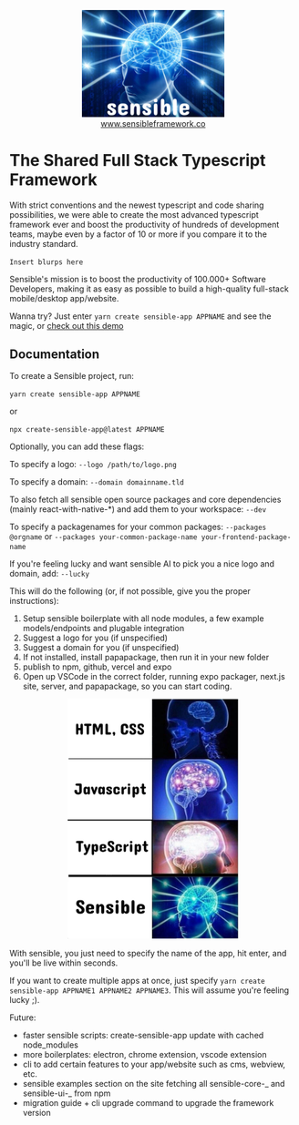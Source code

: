 <p align="center">
<a href="https://www.sensibleframework.co" target="_blank">
<img src="./assets/icon.png" width="250" /><br />
www.sensibleframework.co
</a>
</p>

# The Shared Full Stack Typescript Framework

With strict conventions and the newest typescript and code sharing possibilities, we were able to create the most advanced typescript framework ever and boost the productivity of hundreds of development teams, maybe even by a factor of 10 or more if you compare it to the industry standard.

`Insert blurps here`

Sensible's mission is to boost the productivity of 100.000+ Software Developers, making it as easy as possible to build a high-quality full-stack mobile/desktop app/website.

Wanna try? Just enter `yarn create sensible-app APPNAME` and see the magic, or [check out this demo](https://www.sensibleframework.co/demo)

## Documentation

To create a Sensible project, run:

`yarn create sensible-app APPNAME`

or

`npx create-sensible-app@latest APPNAME`

Optionally, you can add these flags:

To specify a logo:
`--logo /path/to/logo.png`

To specify a domain:
`--domain domainname.tld`

To also fetch all sensible open source packages and core dependencies (mainly react-with-native-\*) and add them to your workspace:
`--dev`

To specify a packagenames for your common packages:
`--packages @orgname` or `--packages your-common-package-name your-frontend-package-name`

If you're feeling lucky and want sensible AI to pick you a nice logo and domain, add:
`--lucky`

This will do the following (or, if not possible, give you the proper instructions):

1. Setup sensible boilerplate with all node modules, a few example models/endpoints and plugable integration
2. Suggest a logo for you (if unspecified)
3. Suggest a domain for you (if unspecified)
4. If not installed, install papapackage, then run it in your new folder
5. publish to npm, github, vercel and expo
6. Open up VSCode in the correct folder, running expo packager, next.js site, server, and papapackage, so you can start coding.

<p align="center">
  <img src="./assets/sensible-meme.png" width="300" />
</p>

With sensible, you just need to specify the name of the app, hit enter, and you'll be live within seconds.

If you want to create multiple apps at once, just specify `yarn create sensible-app APPNAME1 APPNAME2 APPNAME3`. This will assume you're feeling lucky ;).

Future:

- faster sensible scripts: create-sensible-app update with cached node_modules
- more boilerplates: electron, chrome extension, vscode extension
- cli to add certain features to your app/website such as cms, webview, etc.
- sensible examples section on the site fetching all sensible-core-_ and sensible-ui-_ from npm
- migration guide + cli upgrade command to upgrade the framework version
